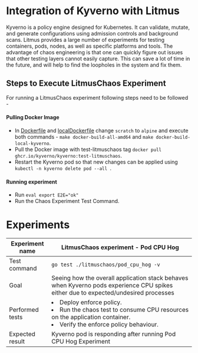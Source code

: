 # Integration of Kyverno with Litmus

Kyverno is a policy engine designed for Kubernetes. It can validate, mutate, and generate configurations using admission controls and background scans. Litmus provides a large number of experiments for testing containers, pods, nodes, as well as specific platforms and tools. The advantage of chaos engineering is that one can quickly figure out issues that other testing layers cannot easily capture. This can save a lot of time in the future, and will help to find the loopholes in the system and fix them.

## Steps to Execute LitmusChaos Experiment

For running a LitmusChaos experiment following steps need to be followed - 

#### Pulling Docker Image 
- In [Dockerfile](https://github.com/kyverno/kyverno/blob/main/cmd/kyverno/Dockerfile) and [localDockerfile](https://github.com/kyverno/kyverno/blob/5dfd16ce44131c05c3867409f1edf9953e7b45c0/cmd/kyverno/localDockerfile) change `scratch` to `alpine` and execute both commands - `make docker-build-all-amd64` and `make docker-build-local-kyverno`. 
- Pull the Docker image with test-litmuschaos tag  ` docker pull ghcr.io/kyverno/kyverno:test-litmuschaos `.
- Restart the Kyverno pod so that new changes can be applied using `kubectl -n kyverno delete pod --all `.

#### Running experiment

- Run ` eval export E2E="ok" `
- Run the Chaos Experiment Test Command.



# Experiments

| Experiment name  | LitmusChaos experiment - Pod CPU Hog |
| ------------- | ------------- |
| Test command  | ` go test ./litmuschaos/pod_cpu_hog -v ` |
| Goal  | Seeing how the overall application stack behaves when Kyverno pods experience CPU spikes either due to expected/undesired processes  |
| Performed tests |  <li> Deploy enforce policy. </li><li>Run the chaos test to consume CPU resources on the application container. </li><li> Verify the enforce policy behaviour.  </li></li>|
| Expected result  | Kyverno pod is responding after running Pod CPU Hog Experiment |
